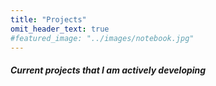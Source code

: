 ```yaml
---
title: "Projects"
omit_header_text: true
#featured_image: "../images/notebook.jpg"
---
```

##### Current projects that I am actively developing
